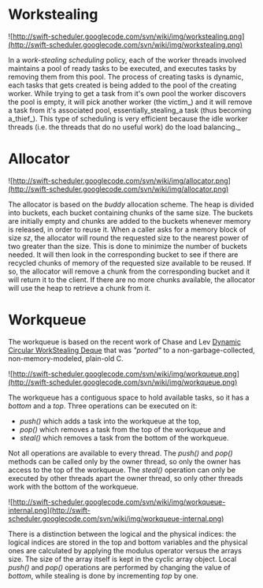 # Workstealing #
![http://swift-scheduler.googlecode.com/svn/wiki/img/workstealing.png](http://swift-scheduler.googlecode.com/svn/wiki/img/workstealing.png)

In a _work-stealing scheduling_ policy, each of the worker threads involved
maintains a pool of ready tasks to be executed, and executes tasks by removing them from this pool. The process of creating tasks is dynamic, each tasks that gets created is being added to the pool of the creating worker. While trying to get a task from it's own pool the worker discovers the pool is empty, it will pick another worker (the  victim_) and it will remove a task from it's associated pool, essentially_stealing_a task (thus becoming a_thief_). This type of scheduling is very efficient because the idle worker threads (i.e. the threads that do no useful work) do the load balancing._

# Allocator #
![http://swift-scheduler.googlecode.com/svn/wiki/img/allocator.png](http://swift-scheduler.googlecode.com/svn/wiki/img/allocator.png)

The allocator is based on the _buddy_ allocation scheme. The heap is divided into buckets, each bucket containing chunks of the same size. The buckets are initially empty and chunks are added to the buckets whenever memory is released, in order to reuse it. When a caller asks for a memory block of size _sz_, the allocator will round the requested size to the nearest power of two greater than the size. This is done to minimize the number of buckets needed. It will then look in the corresponding bucket to see if there are recycled chunks of memory of the requested size available to be reused. If so, the allocator will remove a chunk from the corresponding bucket and it will return it to the client. If there are no more chunks available, the allocator will use the heap to retrieve a chunk from it.

# Workqueue #

The workqueue is based on the recent work of Chase and Lev [Dynamic Circular WorkStealing Deque](http://research.sun.com/scalable/pubs/main-10.pdf) that was _"ported"_ to a non-garbage-collected, non-memory-modeled, plain-old C.

![http://swift-scheduler.googlecode.com/svn/wiki/img/workqueue.png](http://swift-scheduler.googlecode.com/svn/wiki/img/workqueue.png)

The workqueue has a contiguous space to hold available tasks, so it has a _bottom_ and a _top_. Three operations can be executed on it:
  * _push()_ which adds a task into the workqueue at the top,
  * _pop()_ which removes a task from the top of the workqueue and
  * _steal()_ which removes a task from the bottom of the workqueue.

Not all operations are available to every thread. The _push()_ and _pop()_ methods can be called only by the owner thread, so only the owner has access to the top of the workqueue. The _steal()_ operation can only be executed by other threads apart the owner thread, so only other threads work with the bottom of the workqueue.

![http://swift-scheduler.googlecode.com/svn/wiki/img/workqueue-internal.png](http://swift-scheduler.googlecode.com/svn/wiki/img/workqueue-internal.png)

There is a distinction between the logical and the physical indices: the logical indices are stored in the top and bottom variables and the physical ones are calculated by applying the modulus operator versus the arrays size. The size of the array itself is kept in the cyclic array object. Local _push()_ and _pop()_ operations are performed by changing the value of _bottom_, while stealing is done by incrementing _top_ by one.